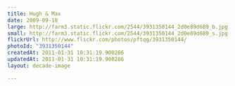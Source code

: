 ```yaml
---
title: Hugh & Max
date: 2009-09-18
large: http://farm3.static.flickr.com/2544/3931350144_2d0e89d689_b.jpg
small: http://farm3.static.flickr.com/2544/3931350144_2d0e89d689_s.jpg
flickrUrl: http://www.flickr.com/photos/pftqg/3931350144/
photoId: "3931350144"
createdAt: 2011-01-31 10:31:19.900286
updatedAt: 2011-01-31 10:31:19.900286
layout: decade-image

---
```


